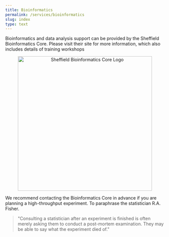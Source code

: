 ```yaml
---
title: Bioinformatics
permalink: /services/bioinformatics
slug: index
type: text
---
```


Bioinformatics and data analysis support can be provided by the Sheffield Bioinformatics Core. Please visit their site for more information, which also includes details of training workshops

<p style="text-align:center;">
  <img src="https://sbc.shef.ac.uk/assets/images/logo/logo-for-dark-backgrounds.jpg" alt="Sheffield Bioinformatics Core Logo" width="425" />
</p>

We recommend contacting the Bioinformatics Core in advance if you are planning a high-throughput experiment. To paraphrase the statistician R.A. Fisher.

> "Consulting a statistician after an experiment is finished is often merely asking them to conduct a post-mortem examination. They may be able to say what the experiment died of."